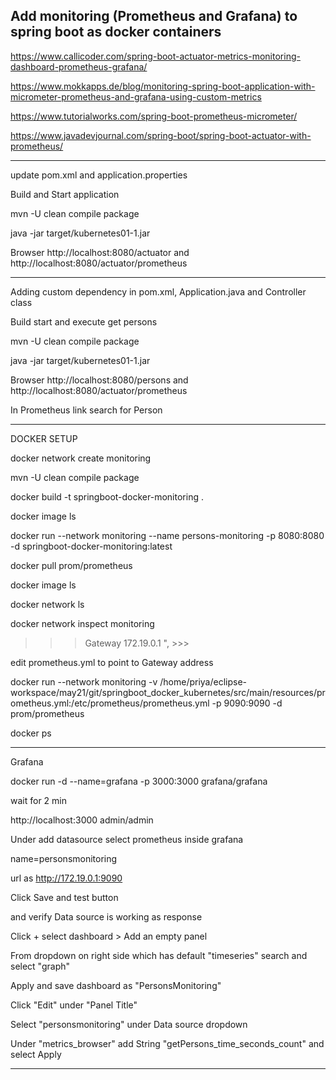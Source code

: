Add monitoring (Prometheus and Grafana) to spring boot as docker containers
------------------------------------------------
https://www.callicoder.com/spring-boot-actuator-metrics-monitoring-dashboard-prometheus-grafana/

https://www.mokkapps.de/blog/monitoring-spring-boot-application-with-micrometer-prometheus-and-grafana-using-custom-metrics

https://www.tutorialworks.com/spring-boot-prometheus-micrometer/

https://www.javadevjournal.com/spring-boot/spring-boot-actuator-with-prometheus/

----------------------------------------------------------------

update pom.xml and application.properties

Build and Start application

mvn -U clean compile package

java -jar target/kubernetes01-1.jar

Browser http://localhost:8080/actuator and http://localhost:8080/actuator/prometheus

-------------------------------------------------------------------------

Adding custom dependency in pom.xml, Application.java and Controller class

Build start and execute get persons

mvn -U clean compile package

java -jar target/kubernetes01-1.jar

Browser http://localhost:8080/persons and http://localhost:8080/actuator/prometheus

In Prometheus link search for Person

----------------------------------------------------------------------------

DOCKER SETUP

docker network create monitoring

mvn -U clean compile package

docker build -t springboot-docker-monitoring .

docker image ls

docker run --network monitoring --name persons-monitoring -p 8080:8080 -d springboot-docker-monitoring:latest

docker pull prom/prometheus

docker image ls

docker network ls

docker network inspect monitoring

>>> Gateway 172.19.0.1 ",   >>>

edit prometheus.yml to point to Gateway address

docker run --network monitoring -v /home/priya/eclipse-workspace/may21/git/springboot_docker_kubernetes/src/main/resources/prometheus.yml:/etc/prometheus/prometheus.yml -p 9090:9090 -d prom/prometheus

docker ps

-------------------------------------------------------------

Grafana

docker run -d --name=grafana -p 3000:3000 grafana/grafana

wait for 2 min

http://localhost:3000 admin/admin

Under add datasource select prometheus inside grafana

name=personsmonitoring

url as http://172.19.0.1:9090

Click Save and test button 

and verify Data source is working as response

Click + select dashboard > Add an empty panel

From dropdown on right side which has default "timeseries" search and select "graph"

Apply and save dashboard as "PersonsMonitoring"

Click "Edit" under "Panel Title"

Select "personsmonitoring" under Data source dropdown

Under "metrics_browser" add String "getPersons_time_seconds_count" and select Apply

------------------------------------------------------------